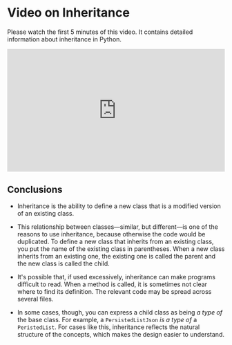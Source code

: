# Video on Inheritance

Please watch the first 5 minutes of this video. It contains detailed information about inheritance in Python.

<div style="position: relative; padding-bottom: 56.25%; height: 0;"><iframe src="https://www.youtube.com/embed/C8qE3mKiBrQ?start=0&end=300" title="YouTube video player" frameborder="0" allow="accelerometer; autoplay; clipboard-write; encrypted-media; gyroscope; picture-in-picture" allowfullscreen style="position: absolute; top: 0; left: 0; width: 100%; height: 100%;"></iframe></div>

## Conclusions

* Inheritance is the ability to define a new class that is a modified version of an existing class.

* This relationship between classes—similar, but different—is one of the reasons to use inheritance, because otherwise the code would be duplicated. To define a new class that inherits from an existing class, you put the name of the existing class in parentheses. When a new class inherits from an existing one, the existing one is called the parent and the new class is called the child.

* It's possible that, if used excessively, inheritance can make programs difficult to read. When a method is called, it is sometimes not clear where to find its definition. The relevant code may be spread across several files.

* In some cases, though, you can express a child class as being *a type of* the base class. For example, a `PersistedListJson` *is a type of* a `PeristedList`. For cases like this, inheritance reflects the natural structure of the concepts, which makes the design easier to understand.

<!-- a couple sentences here borrowed from Think Csci -->

